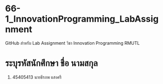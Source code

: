 # 66-1_InnovationProgramming_LabAssignment
GitHub สำหรับ Lab Assignment วิชา Innovation Programming RMUTL
# ระบุรหัสนักศึกษา ชื่อ นามสกุล
1. 45405413 นายธีรภพ แสงศรี